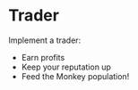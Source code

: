 # Trader

Implement a trader:

* Earn profits
* Keep your reputation up
* Feed the Monkey population!